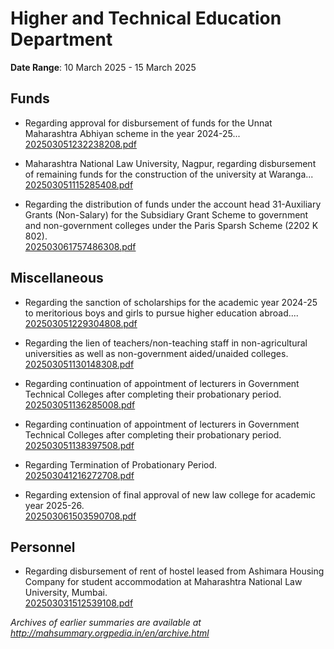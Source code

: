 # Higher and Technical Education Department

**Date Range**: 10 March 2025 - 15 March 2025


## Funds
- Regarding approval for disbursement of funds for the Unnat Maharashtra Abhiyan scheme in the year 2024-25...\
  [202503051232238208.pdf](https://gr.maharashtra.gov.in/Site/Upload/Government%20Resolutions/English/202503051232238208.pdf)

- Maharashtra National Law University, Nagpur, regarding disbursement of remaining funds for the construction of the university at Waranga...\
  [202503051115285408.pdf](https://gr.maharashtra.gov.in/Site/Upload/Government%20Resolutions/English/202503051115285408.pdf)

- Regarding the distribution of funds under the account head 31-Auxiliary Grants (Non-Salary) for the Subsidiary Grant Scheme to government and non-government colleges under the Paris Sparsh Scheme (2202 K 802).\
  [202503061757486308.pdf](https://gr.maharashtra.gov.in/Site/Upload/Government%20Resolutions/English/202503061757486308.....pdf)

## Miscellaneous
- Regarding the sanction of scholarships for the academic year 2024-25 to meritorious boys and girls to pursue higher education abroad....\
  [202503051229304808.pdf](https://gr.maharashtra.gov.in/Site/Upload/Government%20Resolutions/English/202503051229304808.pdf)

- Regarding the lien of teachers/non-teaching staff in non-agricultural universities as well as non-government aided/unaided colleges.\
  [202503051130148308.pdf](https://gr.maharashtra.gov.in/Site/Upload/Government%20Resolutions/English/202503051130148308.pdf)

- Regarding continuation of appointment of lecturers in Government Technical Colleges after completing their probationary period.\
  [202503051136285008.pdf](https://gr.maharashtra.gov.in/Site/Upload/Government%20Resolutions/English/202503051136285008.pdf)

- Regarding continuation of appointment of lecturers in Government Technical Colleges after completing their probationary period.\
  [202503051138397508.pdf](https://gr.maharashtra.gov.in/Site/Upload/Government%20Resolutions/English/202503051138397508.pdf)

- Regarding Termination of Probationary Period.\
  [202503041216272708.pdf](https://gr.maharashtra.gov.in/Site/Upload/Government%20Resolutions/English/202503041216272708.pdf)

- Regarding extension of final approval of new law college for academic year 2025-26.\
  [202503061503590708.pdf](https://gr.maharashtra.gov.in/Site/Upload/Government%20Resolutions/English/202503061503590708.pdf)

## Personnel
- Regarding disbursement of rent of hostel leased from Ashimara Housing Company for student accommodation at Maharashtra National Law University, Mumbai.\
  [202503031512539108.pdf](https://gr.maharashtra.gov.in/Site/Upload/Government%20Resolutions/English/202503031512539108.pdf)


*Archives of earlier summaries are available at http://mahsummary.orgpedia.in/en/archive.html*